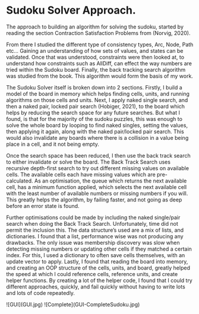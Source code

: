 <h1> Sudoku Solver Approach.</h1>
<p>
The approach to building an algorithm for solving the sudoku, started by reading the section Contraction Satisfaction Problems from (Norvig, 2020).
</p>
<p>
From there I studied the different type of consistency types, Arc, Node, Path etc… Gaining an understanding of how sets of values, and states can be validated. Once that was understood, constraints were then looked at, to understand how constraints such as AllDiff, can effect the way numbers are tried within the Sudoku board. Finally, the back tracking search algorithm was studied from the book. This algorithm would form the basis of my work. 
</p>
<p>
The Sudoku Solver itself is broken down into 2 sections.
Firstly, I build a model of the board in memory which helps finding cells, units, and running algorithms on those cells and units. Next, I apply naked single search, and then a naked pair, locked pair search (Hobiger, 2021), to the board which helps by reducing the search space for any future searches. But what I found, is that for the majority of the sudoku puzzles, this was enough to solve the whole board by looping to find naked singles, setting the values, then applying it again, along with the naked pair/locked pair search. This would also invalidate any boards where there is a collision in a value being place in a cell, and it not being empty.
</p>
<p>
Once the search space has been reduced, I then use the back track search to either invalidate or solve the board. The Back Track Search uses recursive depth-first search to try out different missing values on available cells. The available cells each have missing values which are pre-calculated. As an optimisation, the queue which returns the next available cell, has a minimum function applied, which selects the next available cell with the least number of available numbers or missing numbers if you will. This greatly helps the algorithm, by failing faster, and not going as deep before an error state is found. 
</p>
<p>
Further optimisations could be made by including the naked single/pair search when doing the Back Track Search. Unfortunately, time did not permit the inclusion this.
The data structure’s used are a mix of lists, and dictionaries. I found that a list, performance wise was not producing any drawbacks. The only issue was membership discovery was slow when detecting missing numbers or updating other cells if they matched a certain index. For this, I used a dictionary to often save cells themselves, with an update vector to apply. Lastly, I found that reading the board into memory, and creating an OOP structure of the cells, units, and board, greatly helped the speed at which I could reference cells, reference units, and create helper functions. By creating a lot of the helper code, I found that I could try different approaches, quickly, and fail quickly without having to write lots and lots of code repeatedly.
</P>
![GUI](GUI.jpg)
![Complete](GUI-CompleteSudoku.jpg)
